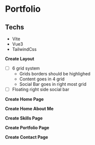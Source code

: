 # Portfolio

## Techs

 - Vite
 - Vue3
 - TailwindCss

**Create Layout**
- [ ] 6 grid system
  - Grids borders should be highlighed
  - Content goes in 4 grid
  - Social Bar goes in right most grid
- [ ] Floating right side social bar

**Create Home Page**

**Create Home About Me**

**Create Skills Page**

**Create Portfolio Page**

**Create Contact Page**
